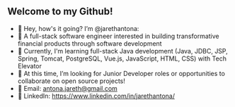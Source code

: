 ## Welcome to my Github!

- 👋 Hey, how's it going? I’m @jarethantona:
- 👀 A full-stack software engineer interested in building transformative financial products through software development
- 🌱 Currently, I'm learning full-stack Java development (Java, JDBC, JSP, Spring, Tomcat, PostgreSQL, Vue.js, JavaScript, HTML, CSS) with Tech Elevator
- 💞️ At this time, I’m looking for Junior Developer roles or opportunities to collaborate on open source projects!
- 📧 Email: antona.jareth@gmail.com 
- 🔵 LinkedIn: https://www.linkedin.com/in/jarethantona/ 

<!---
jarethantona/jarethantona is a ✨ special ✨ repository because its `README.md` (this file) appears on your GitHub profile.
You can click the Preview link to take a look at your changes.
--->
